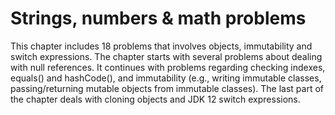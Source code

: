 # Strings, numbers & math problems
This chapter includes 18 problems that involves objects, immutability and switch expressions. The chapter starts with several problems about dealing with null references. It continues with problems regarding checking indexes, equals() and hashCode(), and immutability (e.g., writing immutable classes, passing/returning mutable objects from immutable classes). The last part of the chapter deals with cloning objects and JDK 12 switch expressions.
